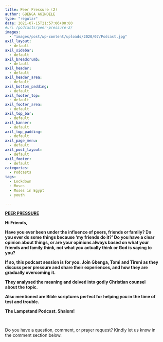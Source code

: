 ```yaml
---
title: Peer Pressure (2)
author: GBENGA AKINDELE
type: "regular"
date: 2021-07-15T21:57:06+00:00
#url /podcasts/peer-pressure-2/
images: 
  - "images/post/wp-content/uploads/2020/07/Podcast.jpg"
axil_layout:
  - default
axil_sidebar:
  - default
axil_breadcrumb:
  - default
axil_header:
  - default
axil_header_area:
  - default
axil_bottom_padding:
  - default
axil_footer_top:
  - default
axil_footer_area:
  - default
axil_top_bar:
  - default
axil_banner:
  - default
axil_top_padding:
  - default
axil_page_menu:
  - default
axil_post_layout:
  - default
axil_footer:
  - default
categories:
  - Podcasts
tags:
  - Lockdown
  - Moses
  - Moses in Egypt
  - youth

---
```

**<u>PEER PRESSURE</u>**

**Hi Friends,**

**Have you ever been under the influence of peers, friends or family? Do you ever do some things because ‘my friends do it?&#8217; Do you have a clear opinion about things, or are your opinions always based on what your friends and family think, not what you actually think or God is saying to you?**

**If so, this podcast session is for you. Join Gbenga, Tomi and Tireni as they discuss peer pressure and share their experiences, and how they are gradually overcoming it.** 

**They analysed the meaning and delved into godly Christian counsel about the topic.** 

**Also mentioned are Bible scriptures perfect for helping you in the time of test and trouble.**

**The Lampstand Podcast. Shalom!**

&nbsp;



Do you have a question, comment, or prayer request? Kindly let us know in the comment section below.